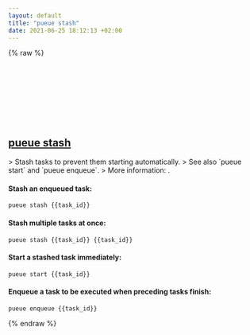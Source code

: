 ```yaml
---
layout: default
title: "pueue stash"
date: 2021-06-25 18:12:13 +02:00
---
```

{% raw %}
<h2 id="pueue-stash">
  <a href="/en/common/pueue-stash.html">pueue stash</a> <a href="#pueue-stash"><svg class="icon">
    <use href="/assets/images/unicode_sprite.svg#link" />
  </svg></a>
</h2>
> Stash tasks to prevent them starting automatically.
> See also `pueue start` and `pueue enqueue`.
> More information: <https://github.com/Nukesor/pueue>.

#### Stash an enqueued task:
```shell
pueue stash {{task_id}}
```
#### Stash multiple tasks at once:
```shell
pueue stash {{task_id}} {{task_id}}
```
#### Start a stashed task immediately:
```shell
pueue start {{task_id}}
```
#### Enqueue a task to be executed when preceding tasks finish:
```shell
pueue enqueue {{task_id}}
```
{% endraw %}